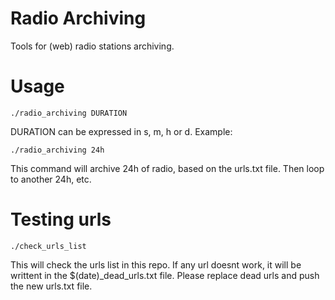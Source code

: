 # Radio Archiving
Tools for (web) radio stations archiving.

# Usage

```
./radio_archiving DURATION
```

DURATION can be expressed in s, m, h or d.
Example:
```
./radio_archiving 24h
```
This command will archive 24h of radio, based on the urls.txt file. Then loop to another 24h, etc.

# Testing urls

```
./check_urls_list
```

This will check the urls list in this repo.
If any url doesnt work, it will be writtent in the $(date)_dead_urls.txt file.
Please replace dead urls and push the new urls.txt file.
